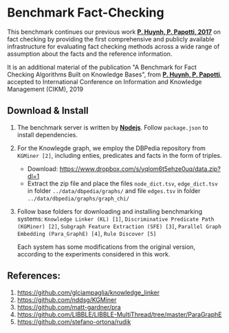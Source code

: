 # Benchmark Fact-Checking
This benchmark continues our previous work **[P. Huynh, P. Papotti, 2017](http://www.eurecom.fr/fr/publication/5468/download/data-publi-5468.pdf)** on fact checking by providing the first comprehensive and publicly available infrastructure for evaluating fact checking methods across a wide range of assumption about the facts and the reference information.

It is an additional material of the publication "A Benchmark for Fact Checking Algorithms Built on Knowledge Bases", from **[P. Huynh, P. Papotti](http://www.eurecom.fr/en/publication/5996/download/data-publi-5996.pdf)**, accepted to International Conference on Information and Knowledge Management (CIKM), 2019

## Download & Install
1. The benchmark server is written by **[Nodejs](https://nodejs.org/en/download/)**. Follow `package.json` to install dependencies.
2. For the Knowlegde graph, we employ the DBPedia repository from `KGMiner [2]`, including enties, predicates and facts in the form of triples. 
   * Download: https://www.dropbox.com/s/yqlom6t5ehze0uq/data.zip?dl=1
   * Extract the zip file and place the files `node_dict.tsv`, `edge_dict.tsv` in folder `../data/dbpedia/graphs/` and file `edges.tsv` in folder `../data/dbpedia/graphs/graph_chi/` 
3. Follow base folders for downloading and installing benchmarking systems: `Knowledge Linker (KL) [1]`, `Discriminative Predicate Path (KGMiner) [2]`, `Subgraph Feature Extraction (SFE) [3]`, `Parallel Graph Embedding (Para_GraphE) [4]`, `Rule Discover [5]` 
   
   Each system has some modifications from the original version, according to the experiments considered in this work.
   
## References:
1. https://github.com/glciampaglia/knowledge_linker
2. https://github.com/nddsg/KGMiner
3. https://github.com/matt-gardner/pra
4. https://github.com/LIBBLE/LIBBLE-MultiThread/tree/master/ParaGraphE
5. https://github.com/stefano-ortona/rudik







